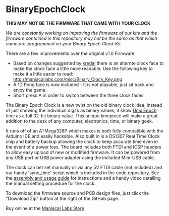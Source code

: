 BinaryEpochClock
================

**THIS MAY NOT BE THE FIRMWARE THAT CAME WITH YOUR CLOCK**

*We are constantly working on improving the firmware of our kits and the firmware contained in this repository may not be the same as that which came pre-programmed on your Binary Epoch Clock Kit.*

There are a few improvements over the original v1.0 Firmware

- Based on changes suggested by [kredal](https://github.com/kredal/) there is an alternte clock face to make the clock face a little more readable. Use the following key to make it a little easier to read: http://maniacallabs.com/misc/Binary_Clock_Key.png
- A 1D Pong face is now included - It is not playable, just sit back and enjoy the game.
- Short press A in order to switch between the three clock faces





The Binary Epoch Clock is a new twist on the old binary clock idea. Instead of just showing the individual digits as binary values, it show [Unix Epoch](http://en.wikipedia.org/wiki/Unix_Epoch) time as a full 32-bit binary value. This unique timepiece will make a great addition to the desk of any computer, electronics, time, or binary geek.

It runs off of an ATMega328P which makes is both fully compatible with the Arduino IDE and easily hackable. Also built in is a DS1307 Real Time Clock chip and battery backup allowing the clock to keep accurate time even in the event of a power loss. The board includes both FTDI and ICSP headers to allow easy upload of new or modified firmware. It can be powered from any USB port or USB power adapter using the included Mini-USB cable.

The clock can bet set manually or via any 5V FTDI cable (not included) and our handy 'sync_time' script which is included in the code repository. See the [assembly and usage guide](http://maniacallabs.com/guides/binary-epoch-clock/) for instructions and a handy video detailing the manual setting procedure for the clock.

To download the firmware source and PCB design files, just click the "Download Zip" button at the right of the GitHub page.

Buy online at the [Maniacal Labs Store](http://maniacallabs.com/product/becv1/)
